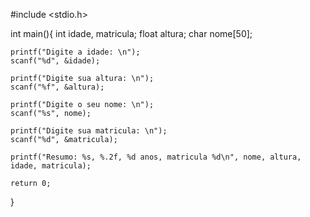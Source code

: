 #include <stdio.h>

int main(){
    int idade, matricula;
    float altura;
    char nome[50];

    printf("Digite a idade: \n");
    scanf("%d", &idade); 

    printf("Digite sua altura: \n");
    scanf("%f", &altura); 

    printf("Digite o seu nome: \n");
    scanf("%s", nome);

    printf("Digite sua matricula: \n");
    scanf("%d", &matricula); 

    printf("Resumo: %s, %.2f, %d anos, matricula %d\n", nome, altura, idade, matricula); 

    return 0;
}
